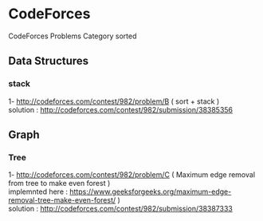 # CodeForces
CodeForces Problems Category sorted

## Data Structures

### stack
1- http://codeforces.com/contest/982/problem/B  ( sort + stack )<br>
solution : http://codeforces.com/contest/982/submission/38385356

## Graph

### Tree 
1- http://codeforces.com/contest/982/problem/C ( Maximum edge removal from tree to make even forest ) <br> 
implemnted here : https://www.geeksforgeeks.org/maximum-edge-removal-tree-make-even-forest/ )<br>
solution : http://codeforces.com/contest/982/submission/38387333
